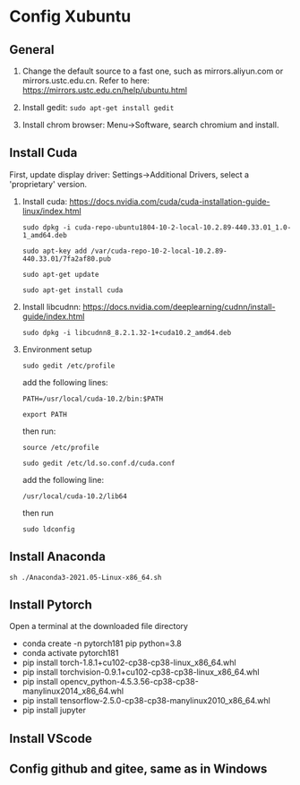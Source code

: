 # Config Xubuntu

## General

1. Change the default source to a fast one, such as mirrors.aliyun.com or mirrors.ustc.edu.cn. Refer to here: https://mirrors.ustc.edu.cn/help/ubuntu.html

2. Install gedit: ``sudo apt-get install gedit`` 

3. Install chrom browser: Menu->Software, search chromium and install.

## Install Cuda

First, update display driver: Settings->Additional Drivers, select a 'proprietary' version.


1. Install cuda: https://docs.nvidia.com/cuda/cuda-installation-guide-linux/index.html

    ``sudo dpkg -i cuda-repo-ubuntu1804-10-2-local-10.2.89-440.33.01_1.0-1_amd64.deb``

    ``sudo apt-key add /var/cuda-repo-10-2-local-10.2.89-440.33.01/7fa2af80.pub``

    ``sudo apt-get update``

    ``sudo apt-get install cuda``

2. Install libcudnn: https://docs.nvidia.com/deeplearning/cudnn/install-guide/index.html

    ``sudo dpkg -i libcudnn8_8.2.1.32-1+cuda10.2_amd64.deb``

2. Environment setup

    ``sudo gedit /etc/profile``

    add the following lines:

    ``PATH=/usr/local/cuda-10.2/bin:$PATH``
    
    ``export PATH``

    then run:

    ``source /etc/profile``

    
    ``sudo gedit /etc/ld.so.conf.d/cuda.conf`` 

    add the following line:

    ``/usr/local/cuda-10.2/lib64``

    then run

    ``sudo ldconfig``

## Install Anaconda


    sh ./Anaconda3-2021.05-Linux-x86_64.sh


## Install Pytorch

Open a terminal at the downloaded file directory

- conda create -n pytorch181 pip python=3.8
- conda activate pytorch181
- pip install torch-1.8.1+cu102-cp38-cp38-linux_x86_64.whl 
- pip install torchvision-0.9.1+cu102-cp38-cp38-linux_x86_64.whl 
- pip install  opencv_python-4.5.3.56-cp38-cp38-manylinux2014_x86_64.whl 
- pip install tensorflow-2.5.0-cp38-cp38-manylinux2010_x86_64.whl 
- pip install jupyter

## Install VScode

## Config github and gitee, same as in Windows
